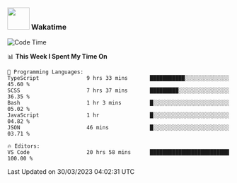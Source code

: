 ### <img src="https://media.giphy.com/media/VgCDAzcKvsR6OM0uWg/giphy.gif" width="50"> Wakatime

  <!--START_SECTION:waka-->
![Code Time](http://img.shields.io/badge/Code%20Time-1%2C346%20hrs%2044%20mins-blue)

📊 **This Week I Spent My Time On** 

```text
💬 Programming Languages: 
TypeScript               9 hrs 33 mins       ███████████░░░░░░░░░░░░░░   45.60 % 
SCSS                     7 hrs 37 mins       █████████░░░░░░░░░░░░░░░░   36.35 % 
Bash                     1 hr 3 mins         █░░░░░░░░░░░░░░░░░░░░░░░░   05.02 % 
JavaScript               1 hr                █░░░░░░░░░░░░░░░░░░░░░░░░   04.82 % 
JSON                     46 mins             █░░░░░░░░░░░░░░░░░░░░░░░░   03.71 % 

🔥 Editors: 
VS Code                  20 hrs 58 mins      █████████████████████████   100.00 % 
```


 Last Updated on 30/03/2023 04:02:31 UTC
<!--END_SECTION:waka-->
